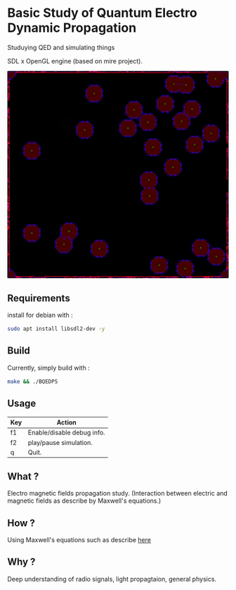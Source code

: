 # Basic Study of Quantum Electro Dynamic Propagation

Studuying QED and simulating things

SDL x OpenGL engine (based on mire project).


![Alt text](https://github.com/Retr0Kr0dy/QED/blob/v0.2/media/png/demo.png)


## Requirements

install for debian with :

```sh
sudo apt install libsdl2-dev -y
```

## Build

Currently, simply build with :

```sh
make && ./BQEDPS
```

## Usage

|Key|Action|
|-|-|
|f1|Enable/disable debug info.|
|f2|play/pause simulation.|
|q|Quit.|


## What ?

Electro magnetic fields propagation study. (Interaction between electric and magnetic fields as describe by Maxwell's equations.)

## How ?

Using Maxwell's equations such as describe [here](https://en.wikipedia.org/wiki/Maxwell%27s_equations)

## Why ?

Deep understanding of radio signals, light propagtaion, general physics.
